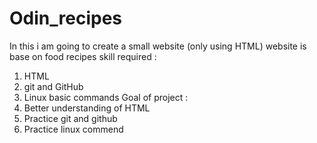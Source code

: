 # Odin_recipes
 In this i am going to create a small website (only using HTML)
 website is base on food recipes
 skill required :
 1. HTML
 2. git and GitHub
 3. Linux basic commands
 Goal of project :
 1. Better understanding of HTML
 2. Practice git and github
 3. Practice linux commend